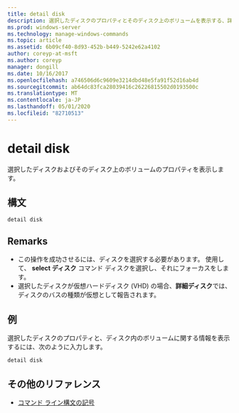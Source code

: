 ```yaml
---
title: detail disk
description: 選択したディスクのプロパティとそのディスク上のボリュームを表示する、詳細ディスクの参照トピック。
ms.prod: windows-server
ms.technology: manage-windows-commands
ms.topic: article
ms.assetid: 6b09cf40-8d93-452b-b449-5242e62a4102
author: coreyp-at-msft
ms.author: coreyp
manager: dongill
ms.date: 10/16/2017
ms.openlocfilehash: a746506d6c9609e3214dbd48e5fa91f52d16ab4d
ms.sourcegitcommit: ab64dc83fca28039416c26226815502d0193500c
ms.translationtype: MT
ms.contentlocale: ja-JP
ms.lasthandoff: 05/01/2020
ms.locfileid: "82710513"
---
```

# <a name="detail-disk"></a>detail disk

選択したディスクおよびそのディスク上のボリュームのプロパティを表示します。

## <a name="syntax"></a>構文

```
detail disk
```

## <a name="remarks"></a>Remarks

-   この操作を成功させるには、ディスクを選択する必要があります。 使用して、 **select ディスク** コマンド ディスクを選択し、それにフォーカスをします。
-   選択したディスクが仮想ハードディスク (VHD) の場合、**詳細ディスク**では、ディスクのバスの種類が仮想として報告されます。

## <a name="examples"></a>例

選択したディスクのプロパティと、ディスク内のボリュームに関する情報を表示するには、次のように入力します。
```
detail disk
```

## <a name="additional-references"></a>その他のリファレンス

- [コマンド ライン構文の記号](command-line-syntax-key.md)

